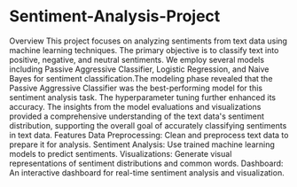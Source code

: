 # Sentiment-Analysis-Project
Overview
This project focuses on analyzing sentiments from text data using machine learning techniques. The primary objective is to classify text into positive, negative, and neutral sentiments. We employ several models including Passive Aggressive Classifier, Logistic Regression, and Naive Bayes for sentiment classification.The modeling phase revealed that the Passive Aggressive Classifier was the best-performing model for this sentiment analysis task. The hyperparameter tuning further enhanced its accuracy. The insights from the model evaluations and visualizations provided a comprehensive understanding of the text data's sentiment distribution, supporting the overall goal of accurately classifying sentiments in text data.
Features
Data Preprocessing: Clean and preprocess text data to prepare it for analysis.
Sentiment Analysis: Use trained machine learning models to predict sentiments.
Visualizations: Generate visual representations of sentiment distributions and common words.
Dashboard: An interactive  dashboard for real-time sentiment analysis and visualization.
